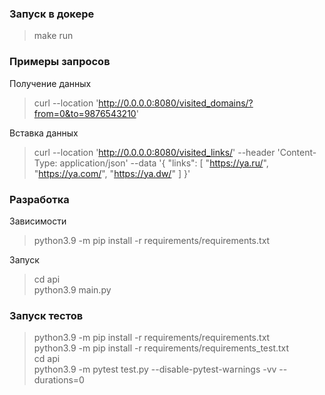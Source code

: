 ### Запуск в докере
> make run

### Примеры запросов
Получение данных
>curl --location 'http://0.0.0.0:8080/visited_domains/?from=0&to=9876543210'

Вставка данных
> curl --location 'http://0.0.0.0:8080/visited_links/' --header 'Content-Type: application/json' --data '{
    "links": [
        "https://ya.ru/",
        "https://ya.com/",
        "https://ya.dw/"
    ]
}'

### Разработка
Зависимости
> python3.9 -m pip install -r requirements/requirements.txt

Запуск
> cd api \
> python3.9 main.py

### Запуск тестов
> python3.9 -m pip install -r requirements/requirements.txt \
> python3.9 -m pip install -r requirements/requirements_test.txt \
> cd api \
> python3.9 -m pytest test.py --disable-pytest-warnings -vv --durations=0